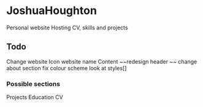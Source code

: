 # JoshuaHoughton
 Personal website Hosting CV, skills and projects

 ## Todo
 Change website Icon
 website name
 Content
 ~~redesign header ~~
 change about section
 fix colour scheme
 look at styles[]

 ### Possible sections
 Projects
 Education
 CV 

